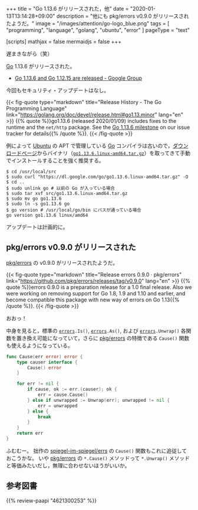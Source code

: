 +++
title = "Go 1.13.6 がリリースされた，他"
date =  "2020-01-13T13:14:28+09:00"
description = "他にも pkg/errors v0.9.0 がリリースされたようだ。"
image = "/images/attention/go-logo_blue.png"
tags  = [ "programming", "language", "golang", "ubuntu", "error" ]
pageType = "text"

[scripts]
  mathjax = false
  mermaidjs = false
+++

遅まきながら（笑）

[Go] 1.13.6 がリリースされた。

- [Go 1.13.6 and Go 1.12.15 are released - Google Group](https://groups.google.com/forum/#!topic/golang-announce/RLFrcJ_FZZs)

今回もセキュリティ・アップデートはなし。

{{< fig-quote type="markdown" title="Release History - The Go Programming Language" link="https://golang.org/doc/devel/release.html#go1.13.minor" lang="en" >}}
{{% quote %}}go1.13.6 (released 2020/01/09) includes fixes to the runtime and the `net/http` package. See the [Go 1.13.6 milestone](https://github.com/golang/go/issues?q=milestone%3AGo1.13.6+label%3ACherryPickApproved) on our issue tracker for details{{% /quote %}}.
{{< /fig-quote >}}

例によって [Ubuntu] の APT で管理している [Go] コンパイラは古いので，[ダウンロードページ](https://golang.org/dl/ "Downloads - The Go Programming Language")からバイナリ（[`go1.13.6.linux-amd64.tar.gz`](https://dl.google.com/go/go1.13.6.linux-amd64.tar.gz)）を取ってきて手動でインストールすることを強く推奨する。

```text
$ cd /usr/local/src
$ sudo curl "https://dl.google.com/go/go1.13.6.linux-amd64.tar.gz" -O
$ cd ..
$ sudo unlink go # 以前の Go が入っている場合
$ sudo tar xvf src/go1.13.6.linux-amd64.tar.gz
$ sudo mv go go1.13.6
$ sudo ln -s go1.13.6 go
$ go version # /usr/local/go/bin にパスが通っている場合
go version go1.13.6 linux/amd64
```

アップデートは計画的に。

[Go]: https://golang.org/ "The Go Programming Language"
[Go 言語]: https://golang.org/ "The Go Programming Language"
[Ubuntu]: https://www.ubuntu.com/ "The leading operating system for PCs, IoT devices, servers and the cloud | Ubuntu"

## pkg/errors v0.9.0 がリリースされた

[pkg/errors] の v0.9.0 がリリースされたようだ。

{{< fig-quote type="markdown" title="Release errors 0.9.0 · pkg/errors" link="https://github.com/pkg/errors/releases/tag/v0.9.0" lang="en" >}}
{{% quote %}}errors 0.9.0 is a preparation release for a 1.0 final release. Also we were working on removing support for Go 1.8, 1.9 and 1.10 and earlier, and become compatible this package with new way of errors on Go 1.13{{% /quote %}}.
{{< /fig-quote >}}

おおっ！

中身を見ると，標準の  [`errors`]`.Is()`, [`errors`]`.As()`, および [`errors`]`.Unwrap()` 各関数を置き換え可能になっていて，さらに [pkg/errors] の特徴である `Cause()` 関数も使えるようになっている。

```go
func Cause(err error) error {
    type causer interface {
        Cause() error
    }

    for err != nil {
        if cause, ok := err.(causer); ok {
            err = cause.Cause()
        } else if unwrapped := Unwrap(err); unwrapped != nil {
            err = unwrapped
        } else {
            break
        }
    }
    return err
}
```

ふむむー。
拙作の [spiegel-im-spiegel/errs] の `Cause()` 関数もこれに追従しておこうかな。
いや [pkg/errors] の `*.Cause()` メソッドって `*.Unwrap()` メソッドと等価みたいだし，無理に合わせないほうがいいか。

[pkg/errors]: https://github.com/pkg/errors "pkg/errors: Simple error handling primitives"
[spiegel-im-spiegel/errs]: https://github.com/spiegel-im-spiegel/errs "spiegel-im-spiegel/errs: Error handling for Golang"
[`errors`]: https://golang.org/pkg/errors/ "errors - The Go Programming Language"

## 参考図書

{{% review-paapi "4621300253" %}} <!-- プログラミング言語Go -->
